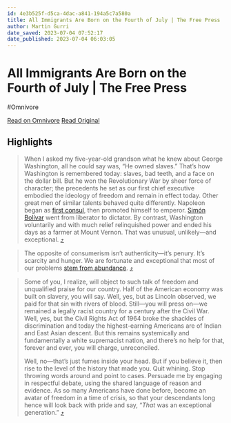 ```yaml
---
id: 4e3b525f-d5ca-4dac-a841-194a5c7a580a
title: All Immigrants Are Born on the Fourth of July | The Free Press
author: Martin Gurri
date_saved: 2023-07-04 07:52:17
date_published: 2023-07-04 06:03:05
---
```


# All Immigrants Are Born on the Fourth of July | The Free Press
#Omnivore

[Read on Omnivore](https://omnivore.app/me/https-www-thefp-com-p-all-immigrants-are-born-on-the-fourth-of-j-18920beef01)
[Read Original](https://www.thefp.com/p/all-immigrants-are-born-on-the-fourth-of-july)

## Highlights

> When I asked my five-year-old grandson what he knew about George Washington, all he could say was, “He owned slaves.” That’s how Washington is remembered today: slaves, bad teeth, and a face on the dollar bill. But he won the Revolutionary War by sheer force of character; the precedents he set as our first chief executive embodied the ideology of freedom and remain in effect today. Other great men of similar talents behaved quite differently. Napoleon began as [first consul](https://www.britannica.com/biography/Napoleon-I), then promoted himself to emperor. [Simón Bolívar](https://www.britannica.com/biography/Simon-Bolivar) went from liberator to dictator. By contrast, Washington voluntarily and with much relief relinquished power and ended his days as a farmer at Mount Vernon. That was unusual, unlikely—and exceptional. [⤴️](https://omnivore.app/me/https-www-thefp-com-p-all-immigrants-are-born-on-the-fourth-of-j-18920beef01#be469ad6-f2d0-439a-afe4-9f70501a9d6b) 

> The opposite of consumerism isn’t authenticity—it’s penury. It’s scarcity and hunger. We are fortunate and exceptional that most of our problems [stem from abundance](https://www.thefp.com/p/the-problem-of-abundance). [⤴️](https://omnivore.app/me/https-www-thefp-com-p-all-immigrants-are-born-on-the-fourth-of-j-18920beef01#e9636583-68f4-4744-aa91-18469640c47b) 

> Some of you, I realize, will object to such talk of freedom and unqualified praise for our country. Half of the American economy was built on slavery, you will say. Well, yes, but as Lincoln observed, we paid for that sin with rivers of blood. Still—you will press on—we remained a legally racist country for a century after the Civil War. Well, yes, but the Civil Rights Act of 1964 broke the shackles of discrimination and today the highest-earning Americans are of Indian and East Asian descent. But this remains systemically and fundamentally a white supremacist nation, and there’s no help for that, forever and ever, you will charge, unreconciled.
> 
> Well, no—that’s just fumes inside your head. But if you believe it, then rise to the level of the history that made you. Quit whining. Stop throwing words around and point to cases. Persuade me by engaging in respectful debate, using the shared language of reason and evidence. As so many Americans have done before, become an avatar of freedom in a time of crisis, so that your descendants long hence will look back with pride and say, “_That_ was an exceptional generation.” [⤴️](https://omnivore.app/me/https-www-thefp-com-p-all-immigrants-are-born-on-the-fourth-of-j-18920beef01#f3504334-14a0-48b4-b100-b3e2fb07eeff) 

